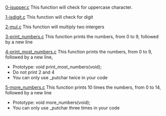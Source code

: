 [0-isupper.c](./0-isupper.c)
This function will check for uppercase character.

[1-isdigit.c](./1-isdigit.c)
This function will check for digit

[2-mul.c](./2-mul.c)
This function will multiply two intergers

[3-print_numbers.c](./3-print_numbers.c)
This function prints the numbers, from 0 to 9, followed by a new line

[4-print_most_numbers.c](./4-print_most_numbers.c)
This function prints the numbers, from 0 to 9, followed by a new line,
- Prototype: void print_most_numbers(void);
- Do not print 2 and 4
- You can only use _putchar twice in your code

[5-more_numbers.c](./5-more_numbers.c)
This function prints 10 times the numbers, from 0 to 14, followed by a new line
- Prototype: void more_numbers(void);
- You can only use _putchar three times in your code

 
